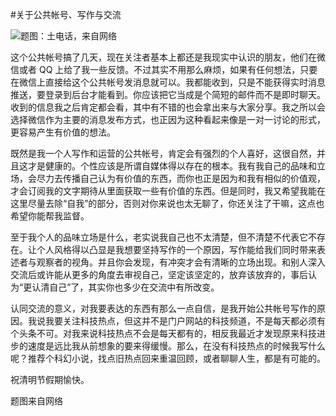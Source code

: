 #关于公共帐号、写作与交流

<!-- description: 希望你不至于觉得无聊。-->
<!-- date: 2013-04-04 -->

![题图：土电话，来自网络](http://ww1.sinaimg.cn/large/a74eed94jw1e3dmoscfo7j.jpg)

这个公共帐号搞了几天，现在关注者基本上都还是我现实中认识的朋友，他们在微信或者 QQ 上给了我一些反馈。不过其实不用那么麻烦，如果有任何想法，只要在微信上直接给这个公共帐号发消息就可以。我都能收到，只是不能获得实时消息推送，要登录到后台才能看到。你应该把它当成是个简短的邮件而不是即时聊天。收到的信息我之后肯定都会看，其中有不错的也会拿出来与大家分享。我之所以会选择微信作为主要的消息发布方式，也正因为这种看起来像是一对一讨论的形式，更容易产生有价值的想法。

既然是我一个人写作和运营的公共帐号，肯定会有强烈的个人喜好，这很自然，并且这才是健康的。个性应该是所谓自媒体得以存在的根本。我有我自己的品味和立场，会尽力去传播自己认为有价值的东西，而你也正是因为和我有相似的价值观，才会订阅我的文字期待从里面获取一些有价值的东西。但是同时，我又希望我能在这里尽量去除“自我”的部分，否则对你来说也太无聊了，你还关注了干嘛，这点也希望你能帮我监督。

至于我个人的品味立场是什么，老实说我自己也不太清楚，但不清楚不代表它不存在。让个人风格得以凸显是我想要坚持写作的一个原因，写作能给我们同时带来表述者与观察者的视角。并且你会发现，有冲突才会有清晰的立场出现。和别人深入交流后或许能从更多的角度去审视自己，坚定该坚定的，放弃该放弃的，事后认为“更认清自己”了，其实你也多少在交流中有所改变。

认同交流的意义，对我要表达的东西有那么一点自信，是我开始公共帐号写作的原因。我说我要关注科技热点，但这并不是门户网站的科技频道，不是每天都必须有个头条不可。对我来说科技热点不会是每天都有的，相反我最近才发现原来科技进步的速度是远比我从前想象的要来得缓慢。那么，在没有科技热点的时候我写什么呢？推荐个科幻小说，找点旧热点回来重温回顾，或者聊聊人生，都是有可能的。

祝清明节假期愉快。

题图来自网络

